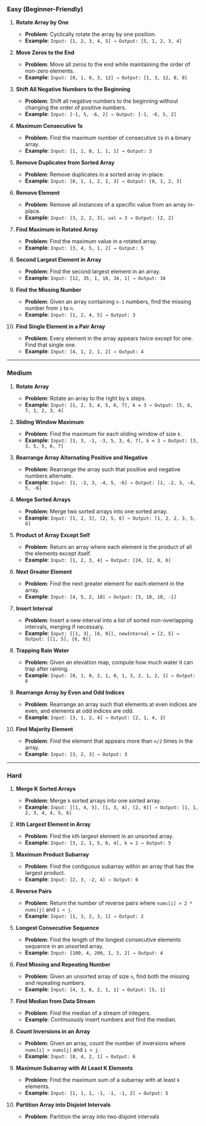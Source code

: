 
### **Easy** (Beginner-Friendly)

1. **Rotate Array by One**
    - **Problem**: Cyclically rotate the array by one position.
    - **Example**: `Input: [1, 2, 3, 4, 5] → Output: [5, 1, 2, 3, 4]`

2. **Move Zeros to the End**
    - **Problem**: Move all zeros to the end while maintaining the order of non-zero elements.
    - **Example**: `Input: [0, 1, 0, 3, 12] → Output: [1, 3, 12, 0, 0]`

3. **Shift All Negative Numbers to the Beginning**
    - **Problem**: Shift all negative numbers to the beginning without changing the order of positive numbers.
    - **Example**: `Input: [-1, 5, -6, 2] → Output: [-1, -6, 5, 2]`

4. **Maximum Consecutive 1s**
    - **Problem**: Find the maximum number of consecutive `1`s in a binary array.
    - **Example**: `Input: [1, 1, 0, 1, 1, 1] → Output: 3`

5. **Remove Duplicates from Sorted Array**
    - **Problem**: Remove duplicates in a sorted array in-place.
    - **Example**: `Input: [0, 1, 1, 2, 2, 3] → Output: [0, 1, 2, 3]`

6. **Remove Element**
    - **Problem**: Remove all instances of a specific value from an array in-place.
    - **Example**: `Input: [3, 2, 2, 3], val = 3 → Output: [2, 2]`

7. **Find Maximum in Rotated Array**
    - **Problem**: Find the maximum value in a rotated array.
    - **Example**: `Input: [3, 4, 5, 1, 2] → Output: 5`

8. **Second Largest Element in Array**
    - **Problem**: Find the second largest element in an array.
    - **Example**: `Input: [12, 35, 1, 10, 34, 1] → Output: 34`

9. **Find the Missing Number**
    - **Problem**: Given an array containing `n-1` numbers, find the missing number from `1` to `n`.
    - **Example**: `Input: [1, 2, 4, 5] → Output: 3`

10. **Find Single Element in a Pair Array**
    - **Problem**: Every element in the array appears twice except for one. Find that single one.
    - **Example**: `Input: [4, 1, 2, 1, 2] → Output: 4`

---

### **Medium**

1. **Rotate Array**
    - **Problem**: Rotate an array to the right by `k` steps.
    - **Example**: `Input: [1, 2, 3, 4, 5, 6, 7], k = 3 → Output: [5, 6, 7, 1, 2, 3, 4]`

2. **Sliding Window Maximum**
    - **Problem**: Find the maximum for each sliding window of size `k`.
    - **Example**: `Input: [1, 3, -1, -3, 5, 3, 6, 7], k = 3 → Output: [3, 3, 5, 5, 6, 7]`

3. **Rearrange Array Alternating Positive and Negative**
    - **Problem**: Rearrange the array such that positive and negative numbers alternate.
    - **Example**: `Input: [1, -2, 3, -4, 5, -6] → Output: [1, -2, 3, -4, 5, -6]`

4. **Merge Sorted Arrays**
    - **Problem**: Merge two sorted arrays into one sorted array.
    - **Example**: `Input: [1, 2, 3], [2, 5, 6] → Output: [1, 2, 2, 3, 5, 6]`

5. **Product of Array Except Self**
    - **Problem**: Return an array where each element is the product of all the elements except itself.
    - **Example**: `Input: [1, 2, 3, 4] → Output: [24, 12, 8, 6]`

6. **Next Greater Element**
    - **Problem**: Find the next greater element for each element in the array.
    - **Example**: `Input: [4, 5, 2, 10] → Output: [5, 10, 10, -1]`

7. **Insert Interval**
    - **Problem**: Insert a new interval into a list of sorted non-overlapping intervals, merging if necessary.
    - **Example**: `Input: [[1, 3], [6, 9]], newInterval = [2, 5] → Output: [[1, 5], [6, 9]]`

8. **Trapping Rain Water**
    - **Problem**: Given an elevation map, compute how much water it can trap after raining.
    - **Example**: `Input: [0, 1, 0, 2, 1, 0, 1, 3, 2, 1, 2, 1] → Output: 6`

9. **Rearrange Array by Even and Odd Indices**
    - **Problem**: Rearrange an array such that elements at even indices are even, and elements at odd indices are odd.
    - **Example**: `Input: [3, 1, 2, 4] → Output: [2, 1, 4, 3]`

10. **Find Majority Element**
    - **Problem**: Find the element that appears more than `n/2` times in the array.
    - **Example**: `Input: [3, 2, 3] → Output: 3`

---

### **Hard**

1. **Merge K Sorted Arrays**
    - **Problem**: Merge `k` sorted arrays into one sorted array.
    - **Example**: `Input: [[1, 4, 5], [1, 3, 4], [2, 6]] → Output: [1, 1, 2, 3, 4, 4, 5, 6]`

2. **Kth Largest Element in Array**
    - **Problem**: Find the `k`th largest element in an unsorted array.
    - **Example**: `Input: [3, 2, 1, 5, 6, 4], k = 2 → Output: 5`

3. **Maximum Product Subarray**
    - **Problem**: Find the contiguous subarray within an array that has the largest product.
    - **Example**: `Input: [2, 3, -2, 4] → Output: 6`

4. **Reverse Pairs**
    - **Problem**: Return the number of reverse pairs where `nums[i] > 2 * nums[j]` and `i < j`.
    - **Example**: `Input: [1, 3, 2, 3, 1] → Output: 2`

5. **Longest Consecutive Sequence**
    - **Problem**: Find the length of the longest consecutive elements sequence in an unsorted array.
    - **Example**: `Input: [100, 4, 200, 1, 3, 2] → Output: 4`

6. **Find Missing and Repeating Number**
    - **Problem**: Given an unsorted array of size `n`, find both the missing and repeating numbers.
    - **Example**: `Input: [4, 3, 6, 2, 1, 1] → Output: [5, 1]`

7. **Find Median from Data Stream**
    - **Problem**: Find the median of a stream of integers.
    - **Example**: Continuously insert numbers and find the median.

8. **Count Inversions in an Array**
    - **Problem**: Given an array, count the number of inversions where `nums[i] > nums[j]` and `i < j`.
    - **Example**: `Input: [8, 4, 2, 1] → Output: 6`

9. **Maximum Subarray with At Least K Elements**
    - **Problem**: Find the maximum sum of a subarray with at least `k` elements.
    - **Example**: `Input: [1, 1, 1, -1, -1, -1, 2] → Output: 5`

10. **Partition Array into Disjoint Intervals**
    - **Problem**: Partition the array into two disjoint intervals